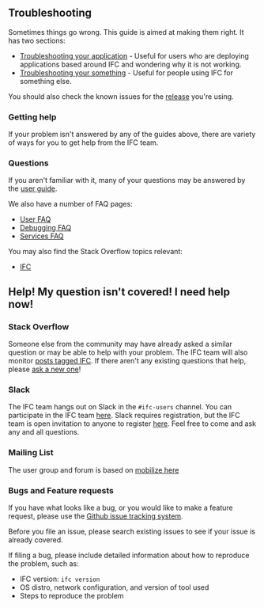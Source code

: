 ---
---

## Troubleshooting

Sometimes things go wrong.  This guide is aimed at making them right.  It has two sections:

   * [Troubleshooting your application](/docs/user-guide/application-troubleshooting) - Useful for users who are deploying applications based around IFC and wondering why it is not working.
   * [Troubleshooting your something](/docs/admin/cluster-troubleshooting) - Useful for people using IFC for something else.

You should also check the known issues for the [release](https://github.com/buildingsmart/IFC/blob/master/CHANGELOG.md) you're using.

### Getting help

If your problem isn't answered by any of the guides above, there are variety of ways for you to get help from the IFC team.

### Questions

If you aren't familiar with it, many of your questions may be answered by the [user guide](/docs/user-guide/).

We also have a number of FAQ pages:

   * [User FAQ](https://github.com/kubernetes/kubernetes/wiki/User-FAQ)
   * [Debugging FAQ](https://github.com/kubernetes/kubernetes/wiki/Debugging-FAQ)
   * [Services FAQ](https://github.com/kubernetes/kubernetes/wiki/Services-FAQ)

You may also find the Stack Overflow topics relevant:

   * [IFC](http://stackoverflow.com/questions/tagged/ifc)

## Help! My question isn't covered!  I need help now!

### Stack Overflow

Someone else from the community may have already asked a similar question or may be able to help with your problem. The IFC team will also monitor [posts tagged IFC](http://stackoverflow.com/questions/tagged/ifc). If there aren't any existing questions that help, please [ask a new one](http://stackoverflow.com/questions/ask?tags=IFC)!

### Slack

The IFC team hangs out on Slack in the `#ifc-users` channel.  You can participate in the IFC team [here](https://buildingsmart-team.slack.com/).  Slack requires registration, but the IFC team is open invitation to anyone to register [here](https://buildingsmart-team-slackin.herokuapp.com/).  Feel free to come and ask any and all questions.

### Mailing List

The user group and forum is based on [mobilize here](https://buildingsmartapi.mobilize.io/)

### Bugs and Feature requests

If you have what looks like a bug, or you would like to make a feature request, please use the [Github issue tracking system](https://github.com/buidingsmart/IFC).

Before you file an issue, please search existing issues to see if your issue is already covered.

If filing a bug, please include detailed information about how to reproduce the problem, such as:

* IFC version: `ifc version`
* OS distro, network configuration, and version of tool used
* Steps to reproduce the problem
